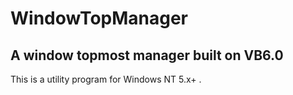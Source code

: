 # WindowTopManager
## A window topmost manager built on VB6.0

This is a utility program for Windows NT 5.x+ .

